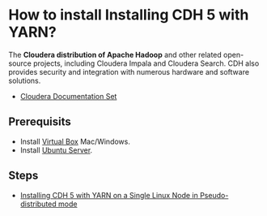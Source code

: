 # How to install Installing CDH 5 with YARN?

The **Cloudera distribution of Apache Hadoop** and other related open-source projects, including Cloudera Impala and Cloudera Search. CDH also provides security and integration with numerous hardware and software solutions.

- [Cloudera Documentation Set](http://www.cloudera.com/content/cloudera/en/documentation/core/latest/topics/introduction.html)

## Prerequisits

- Install [Virtual Box](http://sites.miis.edu/kb/2012/06/19/how-to-install-virtualbox-and-windows-on-your-mac/) Mac/Windows.
- Install [Ubuntu Server](https://www.youtube.com/watch?v=MaAqAx77COM).

## Steps

- [Installing CDH 5 with YARN on a Single Linux Node in Pseudo-distributed mode](http://www.cloudera.com/content/cloudera/en/documentation/core/latest/topics/cdh_qs_yarn_pseudo.html)
